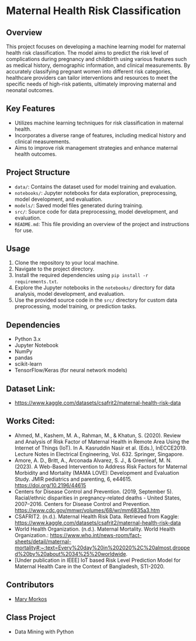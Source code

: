 # Maternal Health Risk Classification

## Overview

This project focuses on developing a machine learning model for maternal health risk classification. The model aims to predict the risk level of complications during pregnancy and childbirth using various features such as medical history, demographic information, and clinical measurements. By accurately classifying pregnant women into different risk categories, healthcare providers can tailor interventions and resources to meet the specific needs of high-risk patients, ultimately improving maternal and neonatal outcomes.

## Key Features

- Utilizes machine learning techniques for risk classification in maternal health.
- Incorporates a diverse range of features, including medical history and clinical measurements.
- Aims to improve risk management strategies and enhance maternal health outcomes.

## Project Structure

- `data/`: Contains the dataset used for model training and evaluation.
- `notebooks/`: Jupyter notebooks for data exploration, preprocessing, model development, and evaluation.
- `models/`: Saved model files generated during training.
- `src/`: Source code for data preprocessing, model development, and evaluation.
- `README.md`: This file providing an overview of the project and instructions for use.

## Usage

1. Clone the repository to your local machine.
2. Navigate to the project directory.
3. Install the required dependencies using `pip install -r requirements.txt`.
4. Explore the Jupyter notebooks in the `notebooks/` directory for data analysis, model development, and evaluation.
5. Use the provided source code in the `src/` directory for custom data preprocessing, model training, or prediction tasks.

## Dependencies

- Python 3.x
- Jupyter Notebook
- NumPy
- pandas
- scikit-learn
- TensorFlow/Keras (for neural network models)

## Dataset Link: 
- https://www.kaggle.com/datasets/csafrit2/maternal-health-risk-data

## Works Cited: 
- Ahmed, M., Kashem, M. A., Rahman, M., & Khatun, S. (2020). Review and Analysis of Risk Factor of Maternal Health in Remote Area Using the Internet of Things (IoT). In A. Kasruddin      Nasir et al. (Eds.), InECCE2019. Lecture Notes in Electrical Engineering, Vol. 632. Springer, Singapore.
- Amore, A. D., Britt, A., Arconada Alvarez, S. J., & Greenleaf, M. N. (2023). A Web-Based Intervention to Address Risk Factors for Maternal Morbidity and Mortality (MAMA LOVE):          Development and Evaluation Study. JMIR pediatrics and parenting, 6, e44615. https://doi.org/10.2196/44615
- Centers for Disease Control and Prevention. (2019, September 5). Racial/ethnic disparities in pregnancy-related deaths - United States, 2007–2016. Centers for Disease Control and       Prevention. https://www.cdc.gov/mmwr/volumes/68/wr/mm6835a3.htm 
- CSAFRIT2. (n.d.). Maternal Health Risk Data. Retrieved from Kaggle: https://www.kaggle.com/datasets/csafrit2/maternal-health-risk-data
- World Health Organization. (n.d.). Maternal Mortality. World Health Organization.:
  https://www.who.int/news-room/fact-sheets/detail/maternal-mortality#:~:text=Every%20day%20in%202020%2C%20almost,dropped%20by%20about%2034%25%20worldwide.  
- [Under publication in IEEE] IoT based Risk Level Prediction Model for Maternal Health Care in the Context of Bangladesh, STI-2020.

## Contributors

- [Mary Morkos](https://github.com/marymorkos)

## Class Project 
- Data Mining with Python

